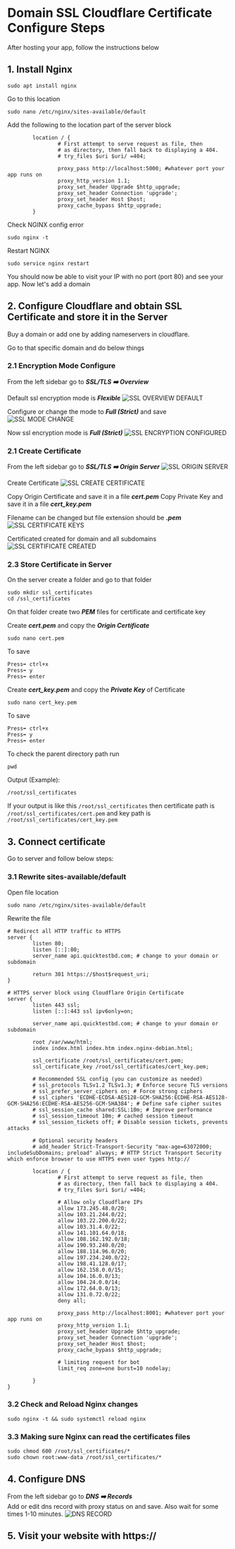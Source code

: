 # Domain SSL Cloudflare Certificate Configure Steps

After hosting your app, follow the instructions below

## 1. Install Nginx

```
sudo apt install nginx
```

Go to this location

```
sudo nano /etc/nginx/sites-available/default
```

Add the following to the location part of the server block

```
        location / {
                # First attempt to serve request as file, then
                # as directory, then fall back to displaying a 404.
                # try_files $uri $uri/ =404;

                proxy_pass http://localhost:5000; #whatever port your app runs on
                proxy_http_version 1.1;
                proxy_set_header Upgrade $http_upgrade;
                proxy_set_header Connection 'upgrade';
                proxy_set_header Host $host;
                proxy_cache_bypass $http_upgrade;
        }
```

Check NGINX config error

```
sudo nginx -t
```

Restart NGINX

```
sudo service nginx restart
```

You should now be able to visit your IP with no port (port 80) and see your app. Now let's add a domain

## 2. Configure Cloudflare and obtain SSL Certificate and store it in the Server

Buy a domain or add one by adding nameservers in cloudflare.

Go to that specific domain and do below things

### 2.1 Encryption Mode Configure

From the left sidebar go to **_SSL/TLS ➡️ Overview_**

Default ssl encryption mode is **_Flexible_**
![SSL OVERVIEW DEFAULT](assets/ssl_overview_default.jpeg)

Configure or change the mode to **_Full (Strict)_** and save
![SSL MODE CHANGE](assets/ssl_mode_change.jpeg)

Now ssl encryption mode is **_Full (Strict)_**
![SSL ENCRYPTION CONFIGURED](assets/ssl_overview_configured.jpeg)

### 2.1 Create Certificate

From the left sidebar go to **_SSL/TLS ➡️ Origin Server_**
![SSL ORIGIN SERVER](assets/ssl_origin_server.jpeg)

Create Certificate
![SSL CREATE CERTIFICATE](assets/ssl_origin_create_certificate.jpeg)

Copy Origin Certificate and save it in a file **_cert.pem_**
Copy Private Key and save it in a file **_cert_key.pem_**

Filename can be changed but file extension should be **_.pem_**
![SSL CERTIFICATE KEYS](assets/ssl_certificate_keys.jpeg)

Certificated created for domain and all subdomains
![SSL CERTIFICATE CREATED](assets/ssl_certificate_created.jpeg)

### 2.3 Store Certificate in Server

On the server create a folder and go to that folder

```
sudo mkdir ssl_certificates
cd /ssl_certificates
```

On that folder create two **_PEM_** files for certificate and certificate key

Create **_cert.pem_** and copy the **_Origin Certificate_**

```
sudo nano cert.pem
```

To save

```
Press➡️ ctrl+x
Press➡️ y
Press➡️ enter
```

Create **_cert_key.pem_** and copy the **_Private Key_** of Certificate

```
sudo nano cert_key.pem
```

To save

```
Press➡️ ctrl+x
Press➡️ y
Press➡️ enter
```

To check the parent directory path run

```
pwd
```

Output (Example):

```
/root/ssl_certificates
```

If your output is like this `/root/ssl_certificates` then
certificate path is `/root/ssl_certificates/cert.pem` and key path is `/root/ssl_certificates/cert_key.pem`

## 3. Connect certificate

Go to server and follow below steps:

### 3.1 Rewrite sites-available/default

Open file location

```
sudo nano /etc/nginx/sites-available/default
```

Rewrite the file

```
# Redirect all HTTP traffic to HTTPS
server {
        listen 80;
        listen [::]:80;
        server_name api.quicktestbd.com; # change to your domain or subdomain

        return 301 https://$host$request_uri;
}

# HTTPS server block using Cloudflare Origin Certificate
server {
        listen 443 ssl;
        listen [::]:443 ssl ipv6only=on;

        server_name api.quicktestbd.com; # change to your domain or subdomain

        root /var/www/html;
        index index.html index.htm index.nginx-debian.html;

        ssl_certificate /root/ssl_certificates/cert.pem;
        ssl_certificate_key /root/ssl_certificates/cert_key.pem;

        # Recommended SSL config (you can customize as needed)
        # ssl_protocols TLSv1.2 TLSv1.3; # Enforce secure TLS versions
        # ssl_prefer_server_ciphers on; # Force strong ciphers
        # ssl_ciphers 'ECDHE-ECDSA-AES128-GCM-SHA256:ECDHE-RSA-AES128-GCM-SHA256:ECDHE-RSA-AES256-GCM-SHA384'; # Define safe cipher suites
        # ssl_session_cache shared:SSL:10m; # Improve performance
        # ssl_session_timeout 10m; # cached session timeout
        # ssl_session_tickets off; # Disable session tickets, prevents attacks

        # Optional security headers
        # add_header Strict-Transport-Security "max-age=63072000; includeSubDomains; preload" always; # HTTP Strict Transport Security which enforce browser to use HTTPS even user types http://

        location / {
                # First attempt to serve request as file, then
                # as directory, then fall back to displaying a 404.
                # try_files $uri $uri/ =404;

                # Allow only Cloudflare IPs
                allow 173.245.48.0/20;
                allow 103.21.244.0/22;
                allow 103.22.200.0/22;
                allow 103.31.4.0/22;
                allow 141.101.64.0/18;
                allow 108.162.192.0/18;
                allow 190.93.240.0/20;
                allow 188.114.96.0/20;
                allow 197.234.240.0/22;
                allow 198.41.128.0/17;
                allow 162.158.0.0/15;
                allow 104.16.0.0/13;
                allow 104.24.0.0/14;
                allow 172.64.0.0/13;
                allow 131.0.72.0/22;
                deny all;

                proxy_pass http://localhost:8001; #whatever port your app runs on
                proxy_http_version 1.1;
                proxy_set_header Upgrade $http_upgrade;
                proxy_set_header Connection 'upgrade';
                proxy_set_header Host $host;
                proxy_cache_bypass $http_upgrade;

                # limiting request for bot
                limit_req zone=one burst=10 nodelay;

        }
}

```

### 3.2 Check and Reload Nginx changes

```
sudo nginx -t && sudo systemctl reload nginx
```

### 3.3 Making sure Nginx can read the certificates files

```
sudo chmod 600 /root/ssl_certificates/*
sudo chown root:www-data /root/ssl_certificates/*
```

## 4. Configure DNS

From the left sidebar go to **_DNS ➡️ Records_** <br/>
Add or edit dns record with proxy status on and save. Also wait for some times 1-10 minutes.
![DNS RECORD](assets/dns_record.jpeg)

## 5. Visit your website with https://

<!-- ![image](assets) -->
